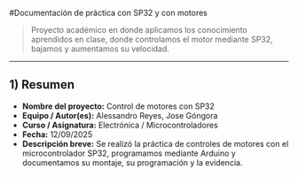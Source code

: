 #Documentación de práctica con SP32 y con motores

> Proyecto académico en donde aplicamos los conocimiento aprendidos en clase, donde controlamos el motor mediante SP32, bajamos y aumentamos su velocidad.


---


## 1) Resumen 
- **Nombre del proyecto:** Control de motores con SP32
- **Equipo / Autor(es):** Alessandro Reyes, Jose Góngora  
- **Curso / Asignatura:** Electrónica / Microcontroladores  
- **Fecha:** 12/09/2025  
- **Descripción breve:** Se realizó la práctica de controles de motores con el microcontrolador SP32, programamos mediante Arduino y documentamos su montaje, su programación y la evidencia.